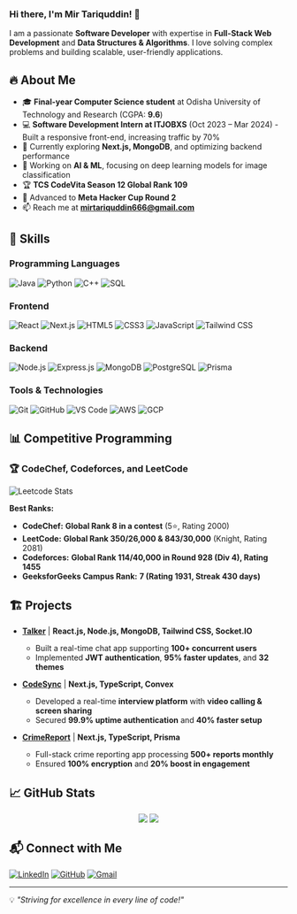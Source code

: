 ### Hi there, I'm Mir Tariquddin! 👋

I am a passionate **Software Developer** with expertise in **Full-Stack Web Development** and **Data Structures & Algorithms**. I love solving complex problems and building scalable, user-friendly applications.

## 🔥 About Me
- 🎓 **Final-year Computer Science student** at Odisha University of Technology and Research (CGPA: **9.6**)
- 💻 **Software Development Intern at ITJOBXS** (Oct 2023 – Mar 2024) - Built a responsive front-end, increasing traffic by 70%
- 🚀 Currently exploring **Next.js, MongoDB**, and optimizing backend performance
- 🤖 Working on **AI & ML**, focusing on deep learning models for image classification
- 🏆 **TCS CodeVita Season 12 Global Rank 109**
- 🏅 Advanced to **Meta Hacker Cup Round 2**
- 📫 Reach me at **mirtariquddin666@gmail.com**

## 🚀 Skills

### **Programming Languages**
![Java](https://img.shields.io/badge/Java-%23ED8B00.svg?style=for-the-badge&logo=openjdk&logoColor=white)
![Python](https://img.shields.io/badge/Python-3670A0?style=for-the-badge&logo=python&logoColor=white)
![C++](https://img.shields.io/badge/C++-00599C?style=for-the-badge&logo=c%2B%2B&logoColor=white)
![SQL](https://img.shields.io/badge/SQL-%2307405e.svg?style=for-the-badge&logo=postgresql&logoColor=white)

### **Frontend**
![React](https://img.shields.io/badge/React-%2320232a.svg?style=for-the-badge&logo=react&logoColor=%2361DAFB)
![Next.js](https://img.shields.io/badge/Next.js-%23000000.svg?style=for-the-badge&logo=next.js&logoColor=white)
![HTML5](https://img.shields.io/badge/HTML5-%23E34F26.svg?style=for-the-badge&logo=html5&logoColor=white)
![CSS3](https://img.shields.io/badge/CSS3-%231572B6.svg?style=for-the-badge&logo=css3&logoColor=white)
![JavaScript](https://img.shields.io/badge/JavaScript-%23F7DF1E.svg?style=for-the-badge&logo=javascript&logoColor=black)
![Tailwind CSS](https://img.shields.io/badge/Tailwind%20CSS-%2306B6D4.svg?style=for-the-badge&logo=tailwindcss&logoColor=white)

### **Backend**
![Node.js](https://img.shields.io/badge/Node.js-%2343853D.svg?style=for-the-badge&logo=node.js&logoColor=white)
![Express.js](https://img.shields.io/badge/Express.js-%23404d59.svg?style=for-the-badge&logo=express&logoColor=%2361DAFB)
![MongoDB](https://img.shields.io/badge/MongoDB-%234ea94b.svg?style=for-the-badge&logo=mongodb&logoColor=white)
![PostgreSQL](https://img.shields.io/badge/PostgreSQL-%23316192.svg?style=for-the-badge&logo=postgresql&logoColor=white)
![Prisma](https://img.shields.io/badge/Prisma-2D3748?style=for-the-badge&logo=prisma&logoColor=white)

### **Tools & Technologies**
![Git](https://img.shields.io/badge/Git-%23F05033.svg?style=for-the-badge&logo=git&logoColor=white)
![GitHub](https://img.shields.io/badge/GitHub-%23121011.svg?style=for-the-badge&logo=github&logoColor=white)
![VS Code](https://img.shields.io/badge/VS%20Code-%23007ACC.svg?style=for-the-badge&logo=visual-studio-code&logoColor=white)
![AWS](https://img.shields.io/badge/AWS-%23FF9900.svg?style=for-the-badge&logo=amazon-aws&logoColor=white)
![GCP](https://img.shields.io/badge/Google%20Cloud-%234285F4.svg?style=for-the-badge&logo=google-cloud&logoColor=white)

## 📊 Competitive Programming

### 🏆 CodeChef, Codeforces, and LeetCode

![Leetcode Stats](https://leetcard.jacoblin.cool/mirtariq?ext=heatmap)

**Best Ranks:**
- **CodeChef:** **Global Rank 8 in a contest** (5⭐, Rating 2000)
- **LeetCode:** **Global Rank 350/26,000 & 843/30,000** (Knight, Rating 2081)
- **Codeforces:** **Global Rank 114/40,000 in Round 928 (Div 4), Rating 1455**
- **GeeksforGeeks Campus Rank:** **7 (Rating 1931, Streak 430 days)**

## 🏗️ Projects
- **[Talker](https://talker-chat-app.onrender.com/)** | **React.js, Node.js, MongoDB, Tailwind CSS, Socket.IO**
  - Built a real-time chat app supporting **100+ concurrent users**
  - Implemented **JWT authentication**, **95% faster updates**, and **32 themes**

- **[CodeSync](https://remote-interview-rho.vercel.app/)** | **Next.js, TypeScript, Convex**
  - Developed a real-time **interview platform** with **video calling & screen sharing**
  - Secured **99.9% uptime authentication** and **40% faster setup**

- **[CrimeReport](https://crime-report-app.live-demo/)** | **Next.js, TypeScript, Prisma**
  - Full-stack crime reporting app processing **500+ reports monthly**
  - Ensured **100% encryption** and **20% boost in engagement**

## 📈 GitHub Stats

<div align="center">
  <img src="https://github-readme-stats.vercel.app/api?username=miruddin11&show_icons=true&theme=radical" />
  <img src="https://github-readme-stats.vercel.app/api/top-langs/?username=miruddin11&layout=compact&theme=radical" />
</div>

## 📬 Connect with Me
[![LinkedIn](https://img.shields.io/badge/LinkedIn-%230077B5.svg?style=for-the-badge&logo=linkedin&logoColor=white)](https://linkedin.com/in/mir-tariquddin)
[![GitHub](https://img.shields.io/badge/GitHub-%23121011.svg?style=for-the-badge&logo=github&logoColor=white)](https://github.com/miruddin11)
[![Gmail](https://img.shields.io/badge/Gmail-D14836?style=for-the-badge&logo=gmail&logoColor=white)](mailto:mirtariquddin666@gmail.com)

---
💡 *"Striving for excellence in every line of code!"*
